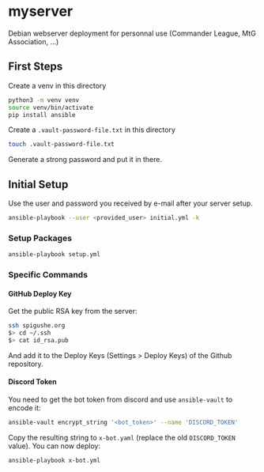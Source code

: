 # myserver
Debian webserver deployment for personnal use (Commander League, MtG Association, ...)

## First Steps
Create a venv in this directory
```bash
python3 -m venv venv
source venv/bin/activate
pip install ansible
```
Create a `.vault-password-file.txt` in this directory
```bash
touch .vault-password-file.txt
```
Generate a strong password and put it in there.


## Initial Setup
Use the user and password you received by e-mail after your server setup.
```bash
ansible-playbook --user <provided_user> initial.yml -k
```

### Setup Packages
```bash
ansible-playbook setup.yml
```

### Specific Commands
#### GitHub Deploy Key
Get the public RSA key from the server:
```bash
ssh spigushe.org
$> cd ~/.ssh
$> cat id_rsa.pub
```
And add it to the Deploy Keys (Settings > Deploy Keys) of the Github repository.

#### Discord Token
You need to get the bot token from discord and use `ansible-vault` to encode it:
```bash
ansible-vault encrypt_string '<bot_token>' --name 'DISCORD_TOKEN'
```
Copy the resulting string to `x-bot.yaml` (replace the old `DISCORD_TOKEN` value). You can now deploy:
```bash
ansible-playbook x-bot.yml
```
